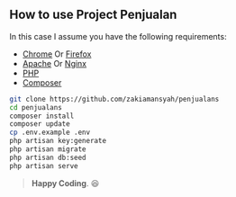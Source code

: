 ## How to use Project Penjualan

In this case I assume you have the following requirements:

- [Chrome](https://www.google.com/intl/id/chrome/) Or [Firefox](https://www.mozilla.org/id/firefox/new/)
- [Apache](https://httpd.apache.org/) Or [Nginx](http://nginx.org/en/download.html)
- [PHP](https://www.php.net/downloads)
- [Composer](https://getcomposer.org/download/)


``` bash
git clone https://github.com/zakiamansyah/penjualans
cd penjualans
composer install
composer update
cp .env.example .env
php artisan key:generate
php artisan migrate
php artisan db:seed
php artisan serve
```

> **Happy Coding**. 😆
